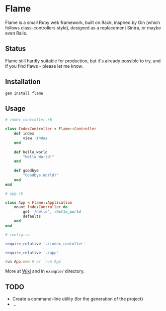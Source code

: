 # Flame

Flame is a small Ruby web framework, built on Rack,
inspired by Gin (which follows class-controllers style),
designed as a replacement Sintra, or maybe even Rails.

## Status

Flame still hardly suitable for production, but it's already possible to try,
and if you find flaws - please let me know.

## Installation

```
gem install flame
```

## Usage

```ruby
# index_controller.rb

class IndexController < Flame::Controller
    def index
        view :index
    end
    
    def hello_world
        "Hello World!"
    end
    
    def goodbye
        "Goodbye World!"
    end
end

# app.rb

class App < Flame::Application
    mount IndexController do
        get '/hello', :hello_world
        defaults
    end
end

# config.ru

require_relative './index_contoller'

require_relative './app'

run App.new # or `run App`
```

More at [Wiki](https://gitlab.com/AlexWayfer/flame/wikis/home) and in `example/` directory.

## TODO

* Create a command-line utility (for the generation of the project)
* ...